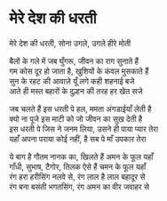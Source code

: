 # मेरे देश की धरती

मेरे देश की धरती, सोना उगले, उगले हीरे मोती  

बैलों के गले में जब घुँगरू, जीवन का राग सुनाते हैं  
गम कोस दूर हो जाता है, खुशियों के कंवल मुसकाते हैं  
सुन के रहट की आवाज़े यूँ लगे कही शहनाई बजे  
आते ही मस्त बहारों के दुल्हन की तरह हर खेत सजे  

जब चलते हैं इस धरती पे हल, ममता अंगडाईयाँ लेती है  
क्यो ना पूजे इस माटी को जो जीवन का सुख देती है  
इस धरती पे जिस ने जनम लिया, उसने ही पाया प्यार तेरा  
यहाँ अपना पराया कोई नहीं, है सब पे माँ उपकार तेरा  

ये बाग है गौतम नानक का, खिलते हैं अमन के फूल यहाँ  
गाँधी, सुभाष, टैगोर, तिलक ऐसे हैं चमन के फूल यहाँ  
रंग हरा हरीसिंग नलवे से, रंग लाल है लाल बहादूर से  
रंग बना बसंती भगतसिंग, रंग अमन का वीर जवाहर से  
